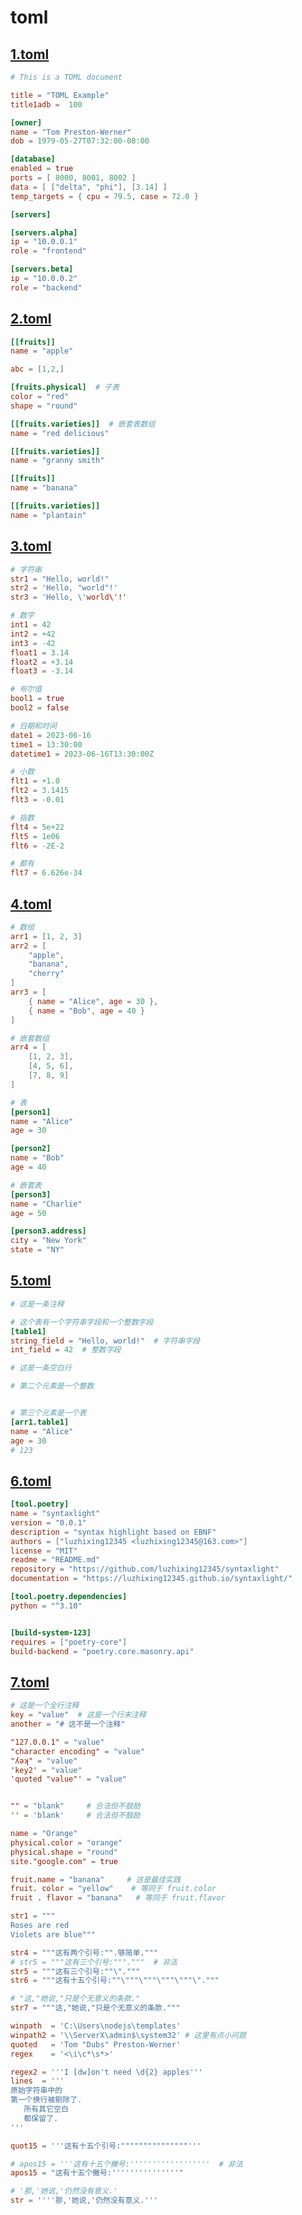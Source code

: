 
# toml
## [1.toml](https://github.com/luzhixing12345/syntaxlight/tree/main/test/toml/1.toml)

```toml
# This is a TOML document

title = "TOML Example"
title1adb =  100

[owner]
name = "Tom Preston-Werner"
dob = 1979-05-27T07:32:00-08:00

[database]
enabled = true
ports = [ 8000, 8001, 8002 ]
data = [ ["delta", "phi"], [3.14] ]
temp_targets = { cpu = 79.5, case = 72.0 }

[servers]

[servers.alpha]
ip = "10.0.0.1"
role = "frontend"

[servers.beta]
ip = "10.0.0.2"
role = "backend"
```
## [2.toml](https://github.com/luzhixing12345/syntaxlight/tree/main/test/toml/2.toml)

```toml
[[fruits]]
name = "apple"

abc = [1,2,]

[fruits.physical]  # 子表
color = "red"
shape = "round"

[[fruits.varieties]]  # 嵌套表数组
name = "red delicious"

[[fruits.varieties]]
name = "granny smith"

[[fruits]]
name = "banana"

[[fruits.varieties]]
name = "plantain"
```
## [3.toml](https://github.com/luzhixing12345/syntaxlight/tree/main/test/toml/3.toml)

```toml
# 字符串
str1 = "Hello, world!"
str2 = 'Hello, "world"!'
str3 = 'Hello, \'world\'!'

# 数字
int1 = 42
int2 = +42
int3 = -42
float1 = 3.14
float2 = +3.14
float3 = -3.14

# 布尔值
bool1 = true
bool2 = false

# 日期和时间
date1 = 2023-06-16
time1 = 13:30:00
datetime1 = 2023-06-16T13:30:00Z

# 小数
flt1 = +1.0
flt2 = 3.1415
flt3 = -0.01

# 指数
flt4 = 5e+22
flt5 = 1e06
flt6 = -2E-2

# 都有
flt7 = 6.626e-34
```
## [4.toml](https://github.com/luzhixing12345/syntaxlight/tree/main/test/toml/4.toml)

```toml
# 数组
arr1 = [1, 2, 3]
arr2 = [
    "apple",
    "banana",
    "cherry"
]
arr3 = [
    { name = "Alice", age = 30 },
    { name = "Bob", age = 40 }
]

# 嵌套数组
arr4 = [
    [1, 2, 3],
    [4, 5, 6],
    [7, 8, 9]
]

# 表
[person1]
name = "Alice"
age = 30

[person2]
name = "Bob"
age = 40

# 嵌套表
[person3]
name = "Charlie"
age = 50

[person3.address]
city = "New York"
state = "NY"
```
## [5.toml](https://github.com/luzhixing12345/syntaxlight/tree/main/test/toml/5.toml)

```toml
# 这是一条注释

# 这个表有一个字符串字段和一个整数字段
[table1]
string_field = "Hello, world!"  # 字符串字段
int_field = 42  # 整数字段

# 这是一条空白行

# 第二个元素是一个整数


# 第三个元素是一个表
[arr1.table1]
name = "Alice"
age = 30
# 123
```
## [6.toml](https://github.com/luzhixing12345/syntaxlight/tree/main/test/toml/6.toml)

```toml
[tool.poetry]
name = "syntaxlight"
version = "0.0.1"
description = "syntax highlight based on EBNF"
authors = ["luzhixing12345 <luzhixing12345@163.com>"]
license = "MIT"
readme = "README.md"
repository = "https://github.com/luzhixing12345/syntaxlight"
documentation = "https://luzhixing12345.github.io/syntaxlight/"

[tool.poetry.dependencies]
python = "^3.10"


[build-system-123]
requires = ["poetry-core"]
build-backend = "poetry.core.masonry.api"

```
## [7.toml](https://github.com/luzhixing12345/syntaxlight/tree/main/test/toml/7.toml)

```toml
# 这是一个全行注释
key = "value"  # 这是一个行末注释
another = "# 这不是一个注释"

"127.0.0.1" = "value"
"character encoding" = "value"
"ʎǝʞ" = "value"
'key2' = "value"
'quoted "value"' = "value"


"" = "blank"     # 合法但不鼓励
'' = 'blank'     # 合法但不鼓励

name = "Orange"
physical.color = "orange"
physical.shape = "round"
site."google.com" = true

fruit.name = "banana"     # 这是最佳实践
fruit. color = "yellow"    # 等同于 fruit.color
fruit . flavor = "banana"   # 等同于 fruit.flavor

str1 = """
Roses are red
Violets are blue"""

str4 = """这有两个引号:"".够简单."""
# str5 = """这有三个引号:"""."""  # 非法
str5 = """这有三个引号:""\"."""
str6 = """这有十五个引号:""\"""\"""\"""\"""\"."""

# "这,"她说,"只是个无意义的条款."
str7 = """这,"她说,"只是个无意义的条款."""

winpath  = 'C:\Users\nodejs\templates'
winpath2 = '\\ServerX\admin$\system32' # 这里有点小问题
quoted   = 'Tom "Dubs" Preston-Werner'
regex    = '<\i\c*\s*>'

regex2 = '''I [dw]on't need \d{2} apples'''
lines  = '''
原始字符串中的
第一个换行被剔除了.
   所有其它空白
   都保留了.
'''

quot15 = '''这有十五个引号:"""""""""""""""'''

# apos15 = '''这有十五个撇号:''''''''''''''''''  # 非法
apos15 = "这有十五个撇号:'''''''''''''''"

# '那,'她说,'仍然没有意义.'
str = ''''那,'她说,'仍然没有意义.'''

```
